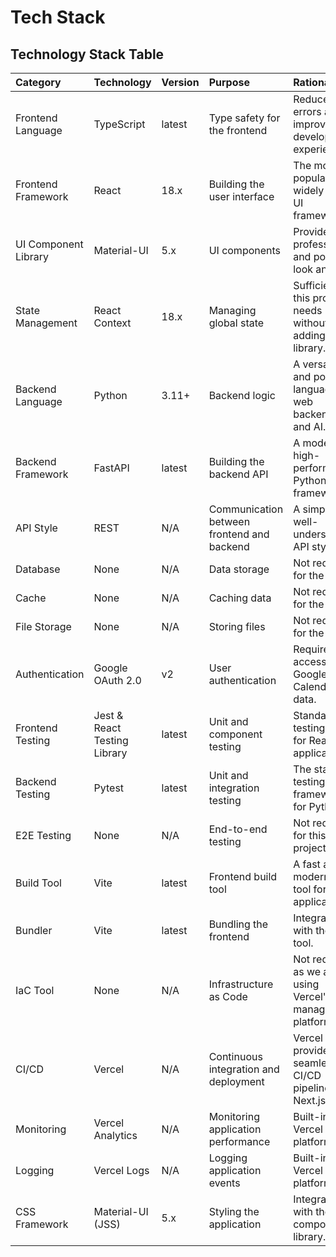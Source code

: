 # Tech Stack

## Technology Stack Table

| Category | Technology | Version | Purpose | Rationale |
| :--- | :--- | :--- | :--- | :--- |
| Frontend Language | TypeScript | latest | Type safety for the frontend | Reduces errors and improves developer experience. |
| Frontend Framework | React | 18.x | Building the user interface | The most popular and widely used UI framework. |
| UI Component Library| Material-UI | 5.x | UI components | Provides a professional and polished look and feel. |
| State Management | React Context | 18.x | Managing global state | Sufficient for this project's needs without adding a library. |
| Backend Language | Python | 3.11+ | Backend logic | A versatile and popular language for web backends and AI. |
| Backend Framework | FastAPI | latest | Building the backend API | A modern, high-performance Python web framework. |
| API Style | REST | N/A | Communication between frontend and backend | A simple and well-understood API style. |
| Database | None | N/A | Data storage | Not required for the MVP. |
| Cache | None | N/A | Caching data | Not required for the MVP. |
| File Storage | None | N/A | Storing files | Not required for the MVP. |
| Authentication | Google OAuth 2.0 | v2 | User authentication | Required to access Google Calendar data. |
| Frontend Testing | Jest & React Testing Library | latest | Unit and component testing | Standard testing tools for React applications. |
| Backend Testing | Pytest | latest | Unit and integration testing | The standard testing framework for Python. |
| E2E Testing | None | N/A | End-to-end testing | Not required for this demo project. |
| Build Tool | Vite | latest | Frontend build tool | A fast and modern build tool for React applications. |
| Bundler | Vite | latest | Bundling the frontend | Integrated with the build tool. |
| IaC Tool | None | N/A | Infrastructure as Code | Not required as we are using Vercel's managed platform. |
| CI/CD | Vercel | N/A | Continuous integration and deployment | Vercel provides a seamless CI/CD pipeline for Next.js/React. |
| Monitoring | Vercel Analytics | N/A | Monitoring application performance | Built-in to the Vercel platform. |
| Logging | Vercel Logs | N/A | Logging application events | Built-in to the Vercel platform. |
| CSS Framework | Material-UI (JSS) | 5.x | Styling the application | Integrated with the component library. |
